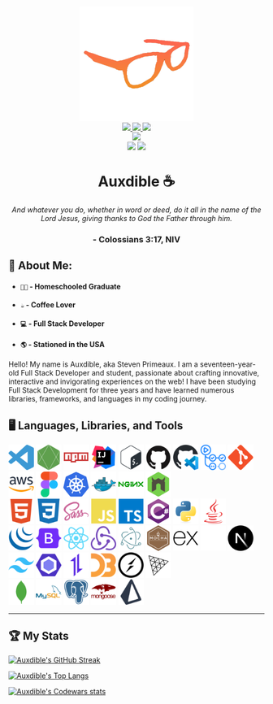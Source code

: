 <div id="header" align="center">
  <img src="./assets/ICON.png" width=225/>
  <div id="socials">
    <a href="https://www.youtube.com/channel/UCOE_IxVOdNtejqGqmrdRWZA">
      <img src="https://img.shields.io/badge/YouTube-FF0000?style=for-the-badge&logo=YouTube&logoColor=white"/>
    </a>
    <a href="https://www.reddit.com/user/Auxdible">
      <img src="https://img.shields.io/badge/Reddit-FF5700?style=for-the-badge&logo=Reddit&logoColor=white"/>
    </a>
    <a href="https://discord.gg/tnsFW9CQEn">
      <img src="https://img.shields.io/badge/Auxdibot%20Discord-7289DA?style=for-the-badge&logo=discord&logoColor=white"/>
    </a>
  </div>
  <div id="portfolio">
    <a href="https://auxdible.me">
      <img src="https://img.shields.io/badge/Portfolio%20Site-ee884b?style=for-the-badge&logoColor=white"/>
    </a>
  </div>
  <div id="main-stats">
      <img src="https://komarev.com/ghpvc/?username=Auxdible&style=for-the-badge&color=ffa800"/>
      <img src="https://img.shields.io/badge/dynamic/json?style=for-the-badge&labelColor=black&color=%23ffa116&label=Ranking&query=ranking&url=https%3A%2F%2Fleetcode-badge.vercel.app%2Fapi%2Fusers%2FAuxdible&logo=leetcode&logoColor=yellow"/>
  </div>
  <h1 id="welcome">
    Auxdible ☕
    
  </h1>
</div>
<p id="quote" align="center"><i>And whatever you do, whether in word or deed, do it all in the name of the Lord Jesus, giving thanks to God the Father through him.</i><h3 align="center">- Colossians 3:17, NIV</h3></p>

## 👋 About Me:

* #### `🧑‍🎓` - Homeschooled Graduate
  
* #### `☕` - Coffee Lover

* #### `💻` - Full Stack Developer

* #### `🌎` - Stationed in the USA

Hello! My name is Auxdible, aka Steven Primeaux. I am a seventeen-year-old Full Stack Developer and student, passionate about crafting innovative, interactive and invigorating experiences on the web! I have been studying Full Stack Development for three years and have learned numerous libraries, frameworks, and languages in my coding journey.

## 🖥️ Languages, Libraries, and Tools

<div id="languages-and-tools">
  <div id="tools">
    <img src="https://github.com/devicons/devicon/blob/master/icons/vscode/vscode-plain.svg" width=50/>
    <img src="https://github.com/devicons/devicon/blob/master/icons/nodejs/nodejs-plain.svg" width=50 />
    <img src="https://github.com/devicons/devicon/blob/master/icons/npm/npm-original-wordmark.svg" width=50 />
    <img src="https://github.com/devicons/devicon/blob/master/icons/intellij/intellij-original.svg" width=50/>
    <img src="https://github.com/devicons/devicon/blob/master/icons/bash/bash-plain.svg" width=50/>
    <img src="https://github.com/devicons/devicon/blob/master/icons/github/github-original.svg" width=50/>
    <img src="https://github.com/devicons/devicon/blob/master/icons/githubcodespaces/githubcodespaces-original.svg" width=50/>
    <img src="https://github.com/devicons/devicon/blob/master/icons/githubactions/githubactions-original.svg" width=50/>
    <img src="https://github.com/devicons/devicon/blob/master/icons/git/git-original.svg" width=50/>
    <img src="https://github.com/devicons/devicon/blob/master/icons/amazonwebservices/amazonwebservices-original-wordmark.svg" width=50 />
    <img src="https://github.com/devicons/devicon/blob/master/icons/figma/figma-original.svg" width=50 />
    <img src="https://github.com/devicons/devicon/blob/master/icons/kubernetes/kubernetes-original.svg" width=50/>
    <img src="https://github.com/devicons/devicon/blob/master/icons/docker/docker-original.svg" width=50/>
    <img src="https://github.com/devicons/devicon/blob/master/icons/nginx/nginx-original.svg" width=50/>
    <img src="https://github.com/devicons/devicon/blob/master/icons/nodemon/nodemon-original.svg" width=50 />
    
  </div>
  <div id="languages">
    <img src="https://github.com/devicons/devicon/blob/master/icons/html5/html5-plain.svg" width=50/>
    <img src="https://github.com/devicons/devicon/blob/master/icons/css3/css3-plain.svg" width=50/>
        <img src="https://github.com/devicons/devicon/blob/master/icons/sass/sass-original.svg" width=50 />
    <img src="https://github.com/devicons/devicon/blob/master/icons/javascript/javascript-plain.svg" width=50/>
        <img src="https://github.com/devicons/devicon/blob/master/icons/typescript/typescript-plain.svg" width=50 />
    <img src="https://github.com/devicons/devicon/blob/master/icons/csharp/csharp-original.svg" width=50 />
    <img src="https://github.com/devicons/devicon/blob/master/icons/python/python-original.svg" width=50 />
    <img src="https://github.com/devicons/devicon/blob/master/icons/java/java-plain.svg" width=50 />
  </div>
  <div id="libraries">
    <img src="https://github.com/devicons/devicon/blob/master/icons/jquery/jquery-original.svg" width=50 />
    <img src="https://github.com/devicons/devicon/blob/master/icons/bootstrap/bootstrap-plain.svg" width=50/>
    <img src="https://github.com/devicons/devicon/blob/master/icons/react/react-original.svg" width=50/>
    <img src="https://github.com/devicons/devicon/blob/master/icons/redux/redux-original.svg" width=50/>
    <img src="https://github.com/devicons/devicon/blob/master/icons/electron/electron-original.svg" width=50/>
    <img src="https://github.com/devicons/devicon/blob/master/icons/mocha/mocha-plain.svg" width=50/> 
    <img src="https://github.com/devicons/devicon/blob/master/icons/express/express-original.svg" width=50/>
    <img src="https://github.com/devicons/devicon/blob/master/icons/discordjs/discordjs-plain.svg" width=50/>
    <img src="https://github.com/devicons/devicon/blob/master/icons/nextjs/nextjs-original.svg" width=50 />
    <img src="https://github.com/devicons/devicon/blob/master/icons/tailwindcss/tailwindcss-original.svg" width=50 />
    <img src="https://github.com/devicons/devicon/blob/master/icons/eslint/eslint-original.svg" width=50 />
    <img src="https://github.com/devicons/devicon/blob/master/icons/axios/axios-plain.svg" width=50 />
    <img src="https://github.com/devicons/devicon/blob/master/icons/d3js/d3js-plain.svg" width=50 />
    <img src="https://github.com/devicons/devicon/blob/master/icons/socketio/socketio-original.svg" width=50 />
    <img src="https://github.com/devicons/devicon/blob/master/icons/threejs/threejs-original.svg" width=50 />
  </div>
  <div id="databases">
    <img src="https://github.com/devicons/devicon/blob/master/icons/mongodb/mongodb-plain.svg" width=50/>
    <img src="https://github.com/devicons/devicon/blob/master/icons/mysql/mysql-original-wordmark.svg" width=50/>
    <img src="https://github.com/devicons/devicon/blob/master/icons/postgresql/postgresql-plain.svg" width=50/>
    <img src="https://github.com/devicons/devicon/blob/master/icons/mongoose/mongoose-original-wordmark.svg" width=50 />
    <img src="https://github.com/devicons/devicon/blob/master/icons/prisma/prisma-original.svg" width=50 />
  </div>
</div>

---

## 🏆 My Stats

[![Auxdible's GitHub Streak](http://github-readme-streak-stats.herokuapp.com?user=Auxdible&theme=dark&background=000000)](https://git.io/streak-stats)

[![Auxdible's Top Langs](https://github-readme-stats.vercel.app/api/top-langs/?username=Auxdible&layout=compact&theme=vision-friendly-dark)](https://github.com/anuraghazra/github-readme-stats)

[![Auxdible's Codewars stats](https://www.codewars.com/users/Auxdible/badges/large)](https://www.codewars.com/users/Auxdible)



